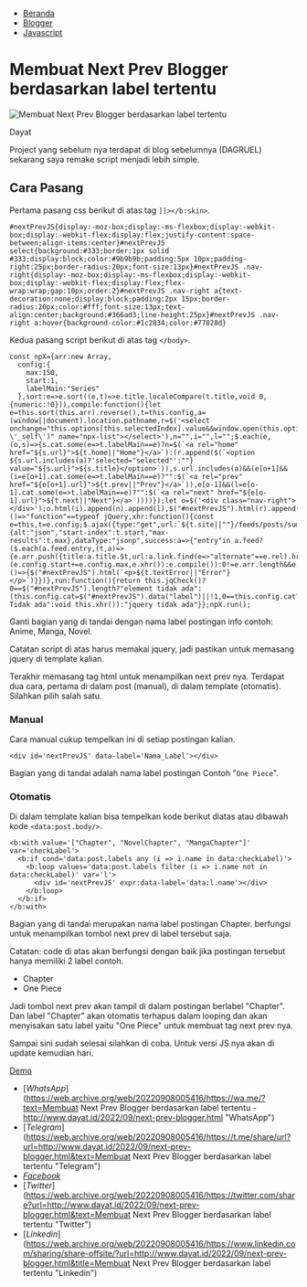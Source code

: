 *    [Beranda](https://web.archive.org/web/20220908005416/https://www.dayat.id/ "Beranda")
*    [Blogger](https://web.archive.org/web/20220908005416/https://www.dayat.id/search/label/Blogger "Blogger")
*    [Javascript](https://web.archive.org/web/20220908005416/https://www.dayat.id/search/label/Javascript "Javascript")

Membuat Next Prev Blogger berdasarkan label tertentu
====================================================

![Membuat Next Prev Blogger berdasarkan label tertentu](https://web.archive.org/web/20220908005416im_/https://blogger.googleusercontent.com/img/b/R29vZ2xl/AVvXsEipOaB9HJ_lCdK4qQZF6HHE4Glh0NV569XBoBQ2eMLsSxuAr9iavAge9jHFnxL6D4K9HEtrb1F_yJl02FRUgVT4RNWCmxare7t80vEdT2ImsmyTGdiYDpl6NEbG1BS-Ov6cL-qdQfHL_m0XveP0jm62nmfsD7RNDU_D4tOvVMT_i6PTHABnkdskgDJzlQ/s1600/DAYAT.ID.png)

Dayat

Project yang sebelum nya terdapat di blog sebelumnya (DAGRUEL) sekarang saya remake script menjadi lebih simple.

Cara Pasang
-----------

Pertama pasang css berikut di atas tag `]]></b:skin>`.

    #nextPrevJS{display:-moz-box;display:-ms-flexbox;display:-webkit-box;display:-webkit-flex;display:flex;justify-content:space-between;align-items:center}#nextPrevJS select{background:#333;border:1px solid #333;display:block;color:#9b9b9b;padding:5px 10px;padding-right:25px;border-radius:20px;font-size:13px}#nextPrevJS .nav-right{display:-moz-box;display:-ms-flexbox;display:-webkit-box;display:-webkit-flex;display:flex;flex-wrap:wrap;gap:10px;order:2}#nextPrevJS .nav-right a{text-decoration:none;display:block;padding:2px 15px;border-radius:20px;color:#fff;font-size:13px;text-align:center;background:#366ad3;line-height:25px}#nextPrevJS .nav-right a:hover{background-color:#1c2834;color:#77828d}

Kedua pasang script berikut di atas tag `</body>`.

    const npX={arr:new Array,
      config:{
        max:150,
        start:1,
        labelMain:"Series"
      },sort:e=>e.sort((e,t)=>e.title.localeCompare(t.title,void 0,{numeric:!0})),compile:function(){let e=this.sort(this.arr).reverse(),t=this.config,a=(window||document).location.pathname,r=$('<select onchange="this.options[this.selectedIndex].value&&window.open(this.options[this.selectedIndex].value, \'_self\')" name="npx-list"></select>'),n="",i="",l="";$.each(e,(o,s)=>{s.cat.some(e=>t.labelMain==e)?n=$(`<a rel="home" href="${s.url}">${t.home||"Home"}</a>`):(r.append($(`<option ${s.url.includes(a)?'selected="selected"':""} value="${s.url}">${s.title}</option>`)),s.url.includes(a)&&(e[o+1]&&(i=e[o+1].cat.some(e=>t.labelMain==e)?"":$(`<a rel="prev" href="${e[o+1].url}">${t.prev||"Prev"}</a>`)),e[o-1]&&(l=e[o-1].cat.some(e=>t.labelMain==e)?"":$(`<a rel="next" href="${e[o-1].url}">${t.next||"Next"}</a>`))))});let o=$('<div class="nav-right"></div>');o.html(i).append(n).append(l),$("#nextPrevJS").html(r).append(o)},jqCheck:()=>"function"==typeof jQuery,xhr:function(){const e=this,t=e.config;$.ajax({type:"get",url:`${t.site||""}/feeds/posts/summary/-/${t.cat}`,data:{alt:"json","start-index":t.start,"max-results":t.max},dataType:"jsonp",success:a=>{"entry"in a.feed?($.each(a.feed.entry,(t,a)=>{e.arr.push({title:a.title.$t,url:a.link.find(e=>"alternate"==e.rel).href,cat:a.category.map(e=>e.term)})}),a.feed.entry.length>=t.max?(e.config.start+=e.config.max,e.xhr()):e.compile()):0!=e.arr.length&&e.compile()},error:()=>{$("#nextPrevJS").html(`<p>${t.textError||"Error"}</p>`)}})},run:function(){return this.jqCheck()?0==$("#nextPrevJS").length?"element tidak ada":(this.config.cat=$("#nextPrevJS").data("label")||!1,0==this.config.cat?"Category Tidak ada":void this.xhr()):"jquery tidak ada"}};npX.run();

Ganti bagian yang di tandai dengan nama label postingan info contoh: Anime, Manga, Novel.

Catatan script di atas harus memakai jquery, jadi pastikan untuk memasang jquery di template kalian.

Terakhir memasang tag html untuk menampilkan next prev nya. Terdapat dua cara, pertama di dalam post (manual), di dalam template (otomatis). Silahkan pilih salah satu.

### Manual

Cara manual cukup tempelkan ini di setiap postingan kalian.

    <div id='nextPrevJS' data-label='Nama_Label'></div>

Bagian yang di tandai adalah nama label postingan Contoh "`One Piece`".

### Otomatis

Di dalam template kalian bisa tempelkan kode berikut diatas atau dibawah kode `<data:post.body/>`.

    <b:with value='["Chapter", "NovelChapter", "MangaChapter"]' var='checkLabel'>
      <b:if cond='data:post.labels any (i => i.name in data:checkLabel)'>
        <b:loop values='data:post.labels filter (i => i.name not in data:checkLabel)' var='l'>
          <div id='nextPrevJS' expr:data-label='data:l.name'></div>
        </b:loop>
      </b:if>
    </b:with>

Bagian yang di tandai merupakan nama label postingan Chapter. berfungsi untuk menampilkan tombol next prev di label tersebut saja.

Catatan: code di atas akan berfungsi dengan baik jika postingan tersebut hanya memiliki 2 label contoh.

*   Chapter
*   One Piece

Jadi tombol next prev akan tampil di dalam postingan berlabel "Chapter". Dan label "Chapter" akan otomatis terhapus dalam looping dan akan menyisakan satu label yaitu "One Piece" untuk membuat tag next prev nya.

Sampai sini sudah selesai silahkan di coba. Untuk versi JS nya akan di update kemudian hari.

[Demo](https://web.archive.org/web/20220908005416/https://demo-source-code.blogspot.com/2022/09/next-prev.html "Membuat Next Prev Blogger berdasarkan label tertentu")

*   [_WhatsApp_](https://web.archive.org/web/20220908005416/https://wa.me/?text=Membuat Next Prev Blogger berdasarkan label tertentu - http://www.dayat.id/2022/09/next-prev-blogger.html "WhatsApp")
*   [_Telegram_](https://web.archive.org/web/20220908005416/https://t.me/share/url?url=http://www.dayat.id/2022/09/next-prev-blogger.html&text=Membuat Next Prev Blogger berdasarkan label tertentu "Telegram")
*   [_Facebook_](https://web.archive.org/web/20220908005416/https://www.facebook.com/sharer.php?u=http://www.dayat.id/2022/09/next-prev-blogger.html "Facebook")
*   [_Twitter_](https://web.archive.org/web/20220908005416/https://twitter.com/share?url=http://www.dayat.id/2022/09/next-prev-blogger.html&text=Membuat Next Prev Blogger berdasarkan label tertentu "Twitter")
*   [_Linkedin_](https://web.archive.org/web/20220908005416/https://www.linkedin.com/sharing/share-offsite/?url=http://www.dayat.id/2022/09/next-prev-blogger.html&title=Membuat Next Prev Blogger berdasarkan label tertentu "Linkedin")
